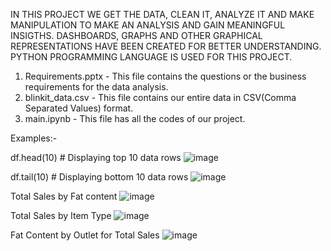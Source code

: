 IN THIS PROJECT WE GET THE DATA, CLEAN IT, ANALYZE IT AND MAKE MANIPULATION TO MAKE AN ANALYSIS AND GAIN MEANINGFUL INSIGTHS. DASHBOARDS, GRAPHS AND OTHER GRAPHICAL REPRESENTATIONS HAVE BEEN CREATED FOR BETTER UNDERSTANDING. PYTHON PROGRAMMING LANGUAGE IS USED FOR THIS PROJECT.

1. Requirements.pptx - This file contains the questions or the business requirements for the data analysis.
2. blinkit_data.csv - This file contains our entire data in CSV(Comma Separated Values) format.
3. main.ipynb - This file has all the codes of our project.

Examples:-

df.head(10)  # Displaying top 10 data rows
![image](https://github.com/user-attachments/assets/82f51dcd-2d19-4964-8971-a103539fe42d)

df.tail(10)  # Displaying bottom 10 data rows
![image](https://github.com/user-attachments/assets/25dff93d-6f85-4565-80c7-ac8e32a5defa)

Total Sales by Fat content
![image](https://github.com/user-attachments/assets/a7fd3d62-dde7-49fc-9903-1d3246a8dfe5)

Total Sales by Item Type
![image](https://github.com/user-attachments/assets/b040531e-b156-49bd-9ec2-bdefeb37f58c)

Fat Content by Outlet for Total Sales
![image](https://github.com/user-attachments/assets/372a2756-6c3b-47c3-a83e-57c94a078ac6)






